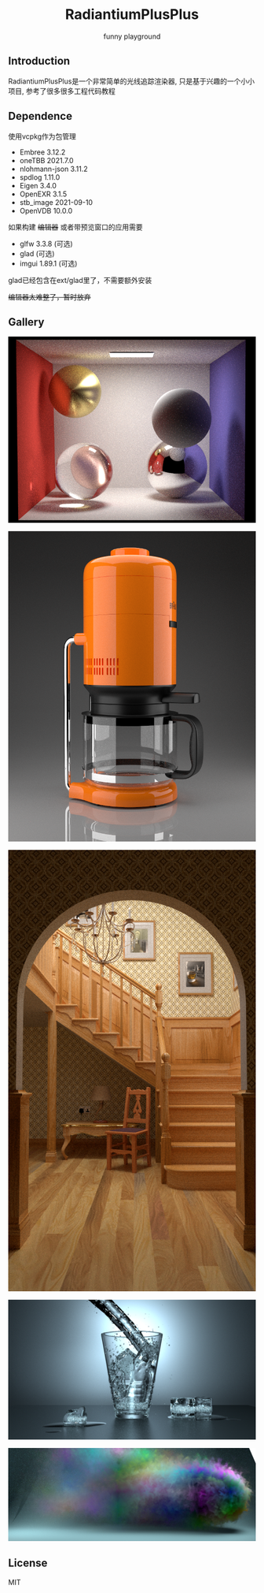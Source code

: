 <h1 align="center">RadiantiumPlusPlus</h1>
<p align="center">funny playground</p>

## Introduction

RadiantiumPlusPlus是一个非常简单的光线追踪渲染器, 只是基于兴趣的一个小小项目, 参考了很多很多工程代码教程

## Dependence

使用vcpkg作为包管理

* Embree 3.12.2
* oneTBB 2021.7.0
* nlohmann-json 3.11.2
* spdlog 1.11.0
* Eigen 3.4.0
* OpenEXR 3.1.5
* stb_image 2021-09-10
* OpenVDB 10.0.0

如果构建 ~~编辑器~~ 或者带预览窗口的应用需要

* glfw 3.3.8 (可选)
* glad (可选)
* imgui 1.89.1 (可选)

glad已经包含在ext/glad里了，不需要额外安装

~~编辑器太难整了，暂时放弃~~

## Gallery

![](gallery/path_many_ball.png)

![](gallery/coffee.png)

![](gallery/staircase.png)

![](gallery/glass-of-water.png)

![](gallery/mitsuba_banner6.png)

## License

MIT
